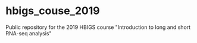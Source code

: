 # hbigs_couse_2019
Public repository for the 2019 HBIGS course "Introduction to long and short RNA-seq analysis"
